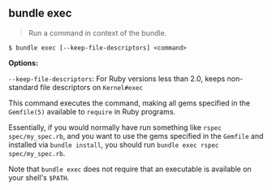 ## bundle exec

> Run a command in context of the bundle.

```
$ bundle exec [--keep-file-descriptors] <command>
```

**Options:**

`--keep-file-descriptors`: For Ruby versions less than 2.0, keeps non-standard file descriptors on `Kernel#exec`

This command executes the command, making all gems specified in the `Gemfile(5)` available to `require` in Ruby programs.

Essentially, if you would normally have run something like `rspec spec/my_spec.rb`, and you want to use the gems specified
in the `Gemfile` and installed via `bundle install`, you should run `bundle exec rspec spec/my_spec.rb`.

Note that `bundle exec` does not require that an executable is available on your shell's `$PATH`.

